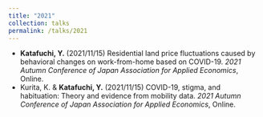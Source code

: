```yaml
---
title: "2021"
collection: talks
permalink: /talks/2021
---
```

* **Katafuchi, Y.** (2021/11/15) Residential land price fluctuations caused by behavioral changes on work-from-home based on COVID-19. <i>2021 Autumn Conference of Japan Association for Applied Economics</i>, Online.
* Kurita, K. & **Katafuchi, Y.** (2021/11/15) COVID-19, stigma, and habituation: Theory and evidence from mobility data. <i>2021 Autumn Conference of Japan Association for Applied Economics</i>, Online.